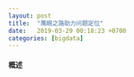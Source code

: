 ```yaml
---
layout: post
title:  "鹰眼之路助力问题定位"
date:   2019-03-29 00:18:23 +0700
categories: [bigdata]
---
```


#### 概述

